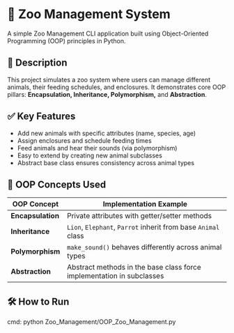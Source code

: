 # 🦁 Zoo Management System

A simple Zoo Management CLI application built using Object-Oriented Programming (OOP) principles in Python.

## 📌 Description

This project simulates a zoo system where users can manage different animals, their feeding schedules, and enclosures. It demonstrates core OOP pillars: **Encapsulation, Inheritance, Polymorphism,** and **Abstraction**.

## ✅ Key Features

- Add new animals with specific attributes (name, species, age)
- Assign enclosures and schedule feeding times
- Feed animals and hear their sounds (via polymorphism)
- Easy to extend by creating new animal subclasses
- Abstract base class ensures consistency across animal types

## 🚀 OOP Concepts Used

| OOP Concept   | Implementation Example |
|--------------|------------------------|
| **Encapsulation** | Private attributes with getter/setter methods |
| **Inheritance**   | `Lion`, `Elephant`, `Parrot` inherit from base `Animal` class |
| **Polymorphism**  | `make_sound()` behaves differently across animal types |
| **Abstraction**   | Abstract methods in the base class force implementation in subclasses |

## 🛠 How to Run

cmd:
python Zoo_Management/OOP_Zoo_Management.py